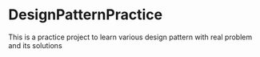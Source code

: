 # DesignPatternPractice
This is a practice project to learn various design pattern with real problem and its solutions
